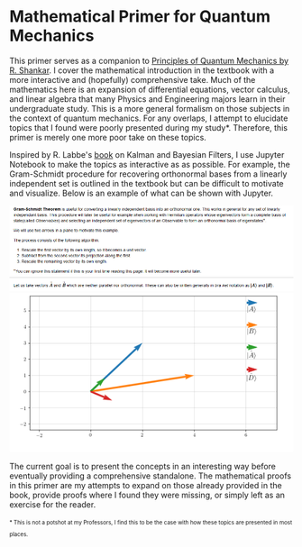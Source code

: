 # Mathematical Primer for Quantum Mechanics

This primer serves as a companion to [Principles of Quantum Mechanics by R. Shankar](https://www.amazon.ca/Principles-Quantum-Mechanics-Second-Shankar/dp/0306447908). I cover the mathematical introduction in the textbook with a more interactive and (hopefully) comprehensive take. Much of the mathematics here is an expansion of differential equations, vector calculus, and linear algebra that many Physics and Engineering majors learn in their undergraduate study. This is a more general formalism on those subjects in the context of quantum mechanics. For any overlaps, I attempt to elucidate topics that I found were poorly presented during my study*. Therefore, this primer is merely one more poor take on these topics.

Inspired by R. Labbe's [book](https://github.com/rlabbe/Kalman-and-Bayesian-Filters-in-Python) on Kalman and Bayesian Filters, I use Jupyter Notebook to make the topics as interactive as as possible. For example, the Gram-Schmidt procedure for recovering orthonormal bases from a linearly independent set is outlined in the textbook but can be difficult to motivate and visualize. Below is an example of what can be shown with Jupyter.

![image1](https://github.com/patel-nisarg/qm_math-primer/blob/main/Images/GST1.PNG)![image2](https://github.com/patel-nisarg/qm_math-primer/blob/main/Images/GST2.PNG)


The current goal is to present the concepts in an interesting way before eventually providing a comprehensive standalone. The mathematical proofs in this primer are my attempts to expand on those already provided in the book, provide proofs where I found they were missing, or simply left as an exercise for the reader. 

<sub><sup>* This is not a potshot at my Professors, I find this to be the case with how these topics are presented in most places.</sup></sub>
